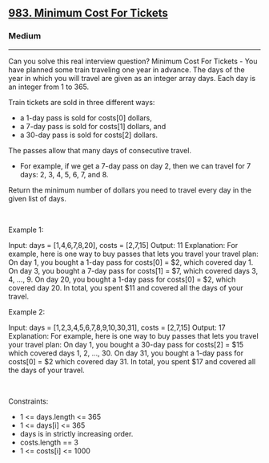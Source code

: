 <h2><a href="https://leetcode.com/problems/minimum-cost-for-tickets/">983. Minimum Cost For Tickets</a></h2><h3>Medium</h3><hr>Can you solve this real interview question? Minimum Cost For Tickets - You have planned some train traveling one year in advance. The days of the year in which you will travel are given as an integer array days. Each day is an integer from 1 to 365.

Train tickets are sold in three different ways:

 * a 1-day pass is sold for costs[0] dollars,
 * a 7-day pass is sold for costs[1] dollars, and
 * a 30-day pass is sold for costs[2] dollars.

The passes allow that many days of consecutive travel.

 * For example, if we get a 7-day pass on day 2, then we can travel for 7 days: 2, 3, 4, 5, 6, 7, and 8.

Return the minimum number of dollars you need to travel every day in the given list of days.

 

Example 1:


Input: days = [1,4,6,7,8,20], costs = [2,7,15]
Output: 11
Explanation: For example, here is one way to buy passes that lets you travel your travel plan:
On day 1, you bought a 1-day pass for costs[0] = $2, which covered day 1.
On day 3, you bought a 7-day pass for costs[1] = $7, which covered days 3, 4, ..., 9.
On day 20, you bought a 1-day pass for costs[0] = $2, which covered day 20.
In total, you spent $11 and covered all the days of your travel.


Example 2:


Input: days = [1,2,3,4,5,6,7,8,9,10,30,31], costs = [2,7,15]
Output: 17
Explanation: For example, here is one way to buy passes that lets you travel your travel plan:
On day 1, you bought a 30-day pass for costs[2] = $15 which covered days 1, 2, ..., 30.
On day 31, you bought a 1-day pass for costs[0] = $2 which covered day 31.
In total, you spent $17 and covered all the days of your travel.


 

Constraints:

 * 1 <= days.length <= 365
 * 1 <= days[i] <= 365
 * days is in strictly increasing order.
 * costs.length == 3
 * 1 <= costs[i] <= 1000